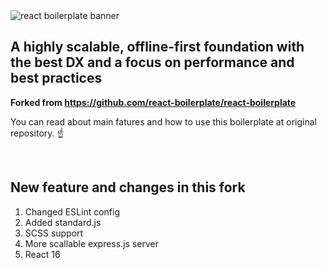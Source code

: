 <img src="https://raw.githubusercontent.com/react-boilerplate/react-boilerplate-brand/master/assets/banner-metal-optimized.jpg" alt="react boilerplate banner" align="center" />

## A highly scalable, offline-first foundation with the best DX and a focus on performance and best practices

<b> Forked from https://github.com/react-boilerplate/react-boilerplate </b>

You can read about main fatures and how to use this boilerplate at original repository. ☝️

<br />

## New feature and changes in this fork

1. Changed ESLint config
2. Added standard.js
3. SCSS support
4. More scallable express.js server
5. React 16
